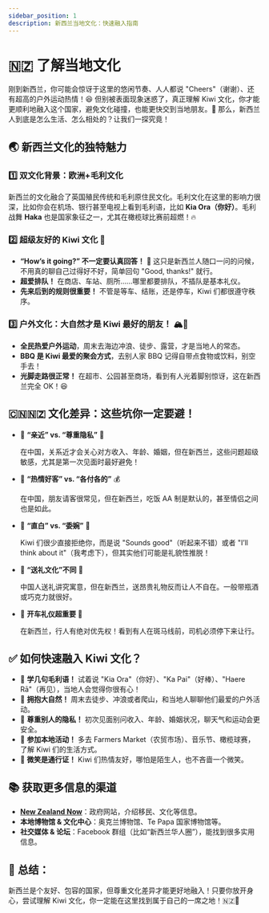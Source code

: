 ```yaml
---
sidebar_position: 1
description: 新西兰当地文化：快速融入指南
---
```


# 🇳🇿 了解当地文化

刚到新西兰，你可能会惊讶于这里的悠闲节奏、人人都说 "Cheers"（谢谢）、还有超高的户外运动热情！😆 但别被表面现象迷惑了，真正理解 Kiwi 文化，你才能更顺利地融入这个国家，避免文化碰撞，也能更快交到当地朋友。🤝 那么，新西兰人到底是怎么生活、怎么相处的？让我们一探究竟！

## 🌏 新西兰文化的独特魅力

### 1️⃣ **双文化背景：欧洲+毛利文化**

新西兰的文化融合了英国殖民传统和毛利原住民文化。毛利文化在这里的影响力很深，比如你会在机场、银行甚至电视上看到毛利语，比如 **Kia Ora（你好）**。毛利战舞 **Haka** 也是国家象征之一，尤其在橄榄球比赛前超燃！🔥

### 2️⃣ **超级友好的 Kiwi 文化** 🏡

- **“How’s it going?” 不一定要认真回答！** 🤣 这只是新西兰人随口一问的问候，不用真的聊自己过得好不好，简单回句 "Good, thanks!" 就行。
- **超爱排队！** 在商店、车站、厕所……哪里都要排队，不插队是基本礼仪。
- **先来后到的规则很重要！** 不管是等车、结账，还是停车，Kiwi 们都很遵守秩序。

### 3️⃣ **户外文化：大自然才是 Kiwi 最好的朋友！** 🏔️🌊

- **全民热爱户外运动**，周末去海边冲浪、徒步、露营，才是当地人的常态。
- **BBQ 是 Kiwi 最爱的聚会方式**，去别人家 BBQ 记得自带点食物或饮料，别空手去！
- **光脚走路很正常！** 在超市、公园甚至商场，看到有人光着脚别惊讶，这在新西兰完全 OK！😆

## 🇨🇳🇳🇿 文化差异：这些坑你一定要避！

- 🔸 **“亲近” vs. “尊重隐私”** 🤝

    在中国，关系近才会关心对方收入、年龄、婚姻，但在新西兰，这些问题超级敏感，尤其是第一次见面时最好避免！

- 🔸 **“热情好客” vs. “各付各的”** 💰

    在中国，朋友请客很常见，但在新西兰，吃饭 AA 制是默认的，甚至情侣之间也是如此。

- 🔸 **“直白” vs. “委婉”** 💬

    Kiwi 们很少直接拒绝你，而是说 "Sounds good"（听起来不错）或者 "I’ll think about it"（我考虑下），但其实他们可能是礼貌性推脱！

- 🔸 **“送礼文化”不同** 🎁

    中国人送礼讲究寓意，但在新西兰，送昂贵礼物反而让人不自在。一般带瓶酒或巧克力就很好。

- 🔸 **开车礼仪超重要** 🚗

    在新西兰，行人有绝对优先权！看到有人在斑马线前，司机必须停下来让行。

## ✅ **如何快速融入 Kiwi 文化？**

- 🔹 **学几句毛利语！** 试着说 "Kia Ora"（你好）、"Ka Pai"（好棒）、"Haere Rā"（再见），当地人会觉得你很有心！
- 🔹 **拥抱大自然！** 周末去徒步、冲浪或者爬山，和当地人聊聊他们最爱的户外活动。
- 🔹 **尊重别人的隐私！** 初次见面别问收入、年龄、婚姻状况，聊天气和运动会更安全。
- 🔹 **参加本地活动！** 多去 Farmers Market（农贸市场）、音乐节、橄榄球赛，了解 Kiwi 们的生活方式。
- 🔹 **微笑是通行证！** Kiwi 们热情友好，哪怕是陌生人，也不吝啬一个微笑。

## 📚 **获取更多信息的渠道**

- **[New Zealand Now](https://www.newzealandnow.govt.nz/)**：政府网站，介绍移民、文化等信息。
- **本地博物馆 & 文化中心**：奥克兰博物馆、Te Papa 国家博物馆等。
- **社交媒体 & 论坛**：Facebook 群组（比如“新西兰华人圈”），能找到很多实用信息。

## **🎯 总结：**

新西兰是个友好、包容的国家，但尊重文化差异才能更好地融入！只要你放开身心，尝试理解 Kiwi 文化，你一定能在这里找到属于自己的一席之地！🇳🇿💙

